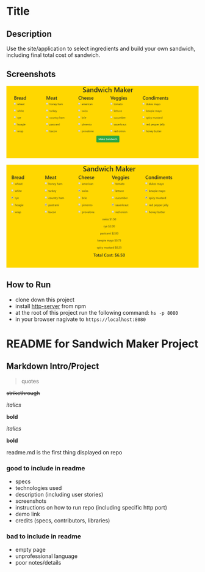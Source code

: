 # Title

## Description
Use the site/application to select ingredients and build your own sandwich, including final total cost of sandwich.

## Screenshots
![sandwich maker preview](https://raw.githubusercontent.com/jacob-bw/sandwich-maker2/master/sandwich-maker-final.png)

![sandiwch maker preview - order total expanded](https://raw.githubusercontent.com/jacob-bw/sandwich-maker2/master/sandwich-maker-expanded-total.png)

## How to Run
* clone down this project
* install [http-server](https://www.npmjs.com/package/http-server) from npm
* at the root of this project run the following command: `hs -p 8080`
* in your browser nagivate to `https://localhost:8080`



# README for Sandwich Maker Project

## Markdown Intro/Project

> quotes

~~strikethrough~~

_italics_

__bold__

*italics*

**bold**

readme.md is the first thing displayed on repo

### good to include in readme
- specs
- technologies used
- description (including user stories)
- screenshots
- instructions on how to run repo (including specific http port)
- demo link
- credits (specs, contributors, libraries)

### bad to include in readme
- empty page
- unprofessional language
- poor notes/details
